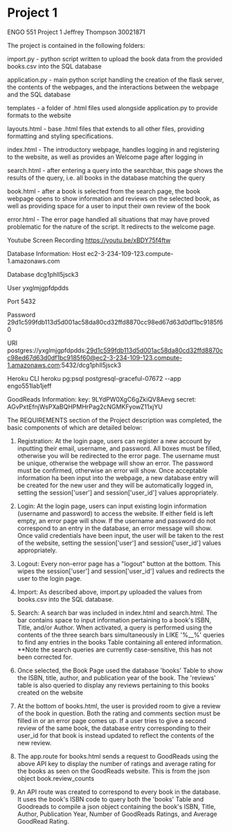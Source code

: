 # Project 1

ENGO 551 Project 1
Jeffrey Thompson 30021871

The project is contained in the following folders:

import.py - python script written to upload the book data from the provided books.csv into the SQL database

application.py - main python script handling the creation of the flask server, the contents of the webpages, and the interactions between the webpage and the SQL database

templates - a folder of .html files used alongside application.py to provide formats to the website

layouts.html - base .html files that extends to all other files, providing formatting and styling specifications.

index.html - The introductory webpage, handles logging in and registering to the website, as well as provides an Welcome page after logging in

search.html - after entering a query into the searchbar, this page shows the results of the query, i.e. all books in the database matching the query

book.html - after a book is selected from the search page, the book webpage opens to show information and reviews on the selected book, as well as providing space for a user to input their own review of the book

error.html - The error page handled all situations that may have proved problematic for the nature of the script. It redirects to the welcome page.

Youtube Screen Recording https://youtu.be/xBDY75f4ftw

Database Information:
Host        ec2-3-234-109-123.compute-1.amazonaws.com

Database    dcg1phll5jsck3

User        yxglmjgpfdpdds

Port        5432

Password    29d1c599fdb113d5d001ac58da80cd32ffd8870cc98ed67d63d0df1bc9185f60

URI         postgres://yxglmjgpfdpdds:29d1c599fdb113d5d001ac58da80cd32ffd8870cc98ed67d63d0df1bc9185f60@ec2-3-234-109-123.compute-1.amazonaws.com:5432/dcg1phll5jsck3

Heroku CLI  heroku pg:psql postgresql-graceful-07672 --app engo551lab1jeff

GoodReads Information:
key: 9LYdPW0XgC6gZkiQV8Aevg
secret: AGvPxtEfnjWsPXaBQHPMHrPag2cNGMKFyowZ11xjYU


The REQUIREMENTS section of the Project description was completed, the basic components of which are detailed below:

1. Registration: At the login page, users can register a new account by inputting their email, username, and password. All boxes must be filled, otherwise you will be redirected to the error page. The username must be unique, otherwise the webpage will show an error. The password must be confirmed, otherwise an error will show. Once acceptable information ha been input into the webpage, a new database entry will be created for the new user and they will be automatically logged in, setting the session['user'] and session['user_id'] values appropriately.

2. Login: At the login page, users can input existing login information (username and password) to access the website. If either field is left empty, an error page will show. If the username and password do not correspond to an entry in the database, an error message will show. Once valid credentials have been input, the user will be taken to the rest of the website, setting the session['user'] and session['user_id'] values appropriately.

3. Logout: Every non-error page has a "logout" button at the bottom. This wipes the session['user'] and session['user_id']  values and redirects the user to the login page.

4. Import: As described above, import.py uploaded the values from books.csv into the SQL database.

5. Search: A search bar was included in index.html and search.html. The bar contains space to input information pertaining to a book's ISBN, Title, and/or Author. When activated, a query is performed using the contents of the three search bars simultaneously in LIKE '%__%' queries to find any entries in the books Table containing all entered information.
**Note the search queries are currently case-sensitive, this has not been corrected for.

6. Once selected, the Book Page used the database 'books' Table to show the ISBN, title, author, and publication year of the book. The 'reviews' table is also queried to display any reviews pertaining to this books created on the website

7. At the bottom of books.html, the user is provided room to give a review of the book in question. Both the rating and comments section must be filled in or an error page comes up. If a user tries to give a second review of the same book, the database entry corresponding to their user_id for that book is instead updated to reflect the contents of the new review.

8. The app.route for books.html sends a request to GoodReads using the above API key to display the number of ratings and average rating for the books as seen on the GoodReads website. This is from the json object book.review_counts

9. An API route was created to correspond to every book in the database. It uses the book's ISBN code to query both the 'books' Table and Goodreads to compile a json object containing the book's ISBN, Title, Author, Publication Year, Number of GoodReads Ratings, and Average GoodRead Rating.

